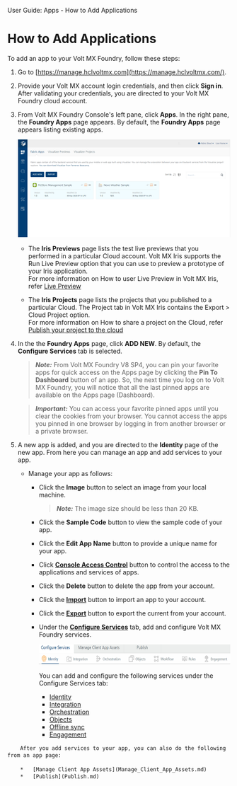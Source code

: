                               

User Guide: Apps - How to Add Applications

How to Add Applications
=======================

To add an app to your Volt MX Foundry, follow these steps:

1.  Go to [https://manage.hclvoltmx.com](https://manage.hclvoltmx.com/).
2.  Provide your Volt MX account login credentials, and then click **Sign in**. After validating your credentials, you are directed to your Volt MX Foundry cloud account.
3.  From Volt MX Foundry Console's left pane, click **Apps**. In the right pane, the **Foundry Apps** page appears. By default, the **Foundry Apps** page appears listing existing apps.
    
    ![](Resources/Images/ConsoleUI_632x291.png)
    
    *   The **Iris Previews** page lists the test live previews that you performed in a particular Cloud account. Volt MX Iris supports the Run Live Preview option that you can use to preview a prototype of your Iris application.  
        For more information on How to user Live Preview in Volt MX Iris, refer [Live Preview](../../../Iris/iris_user_guide/Content/LivePreview.md)
        
    *   The **Iris Projects** page lists the projects that you published to a particular Cloud. The Project tab in Volt MX Iris contains the Export > Cloud Project option.  
        For more information on How to share a project on the Cloud, refer [Publish your project to the cloud](../../../Iris/iris_user_guide/Content/ShareProjectOnTheCloud.md)  
        
4.  In the the **Foundry Apps** page, click **ADD NEW**. By default, the **Configure Services** tab is selected.
    
    > **_Note:_** From Volt MX Foundry V8 SP4, you can pin your favorite apps for quick access on the Apps page by clicking the **Pin To Dashboard** button of an app. So, the next time you log on to Volt MX Foundry, you will notice that all the last pinned apps are available on the Apps page (Dashboard).
    
    > **_Important:_** You can access your favorite pinned apps until you clear the cookies from your browser. You cannot access the apps you pinned in one browser by logging in from another browser or a private browser.
    
5.  A new app is added, and you are directed to the **Identity** page of the new app. From here you can manage an app and add services to your app.
    *   Manage your app as follows:
        
        *   Click the **Image** button to select an image from your local machine.
            
            > **_Note:_** The image size should be less than 20 KB.
            
        *   Click the **Sample Code** button to view the sample code of your app.
        *   Click the **Edit App Name** button to provide a unique name for your app.
        *   Click **[**Console Access Control**](../../../Foundry/voltmx_foundry_roles_access_control_guide/Content/voltmx_foundry_roles_access_control_guide.md)** button to control the access to the applications and services of apps.
        *   Click the **Delete** button to delete the app from your account.
        *   Click the **[Import](Export-Import_Apps.md)** button to import an app to your account.
        *   Click the **[Export](Export-Import_Apps.md)** button to export the current from your account.
        
        *   Under the **[Configure Services](Features.md)** tab, add and configure Volt MX Foundry services.
            
            ![](Resources/Images/Services_551x57.png)
            
            You can add and configure the following services under the Configure Services tab:
            
            *   [Identity](Identity.md)
            *   [Integration](Services.md)
            *   [Orchestration](Orchestration.md)
            *   [Objects](Objectservices.md)
            *   [Offline sync](Legacy_Sync.md)
            *   [Engagement](Engagement.md)
<!--            *   [Logic](Logic.md)-->
        
        After you add services to your app, you can also do the following from an app page:
        
        *   [Manage Client App Assets](Manage_Client_App_Assets.md)
        *   [Publish](Publish.md)
